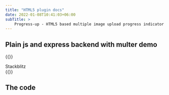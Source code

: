 ```yaml
---
title: "HTML5 plugin docs"
date: 2022-01-08T10:41:03+06:00
subTitle: >
    Progress-up - HTML5 based multiple image upload progress indicator plugin demos
---
```


## Plain js and express backend with multer demo


<!---

{{<rawhtml>}}
<div class="w-full">
<iframe class="layout-frame"
 src=https://stackblitz.com/edit/express-simple-wur94p?embed=1&file=public/js/uploadProgress.js></iframe>
</div>
{{</rawhtml>}}
-->

{{<rawhtml>}}
<div class="flex justify-center">
<a "https://stackblitz.com/edit/express-simple-wur94p" class="bg-blue-200 rounded shadow-md text-black px-4 py-3 no-underline">Stackblitz </a>
</div>
{{</rawhtml>}}

## The code



